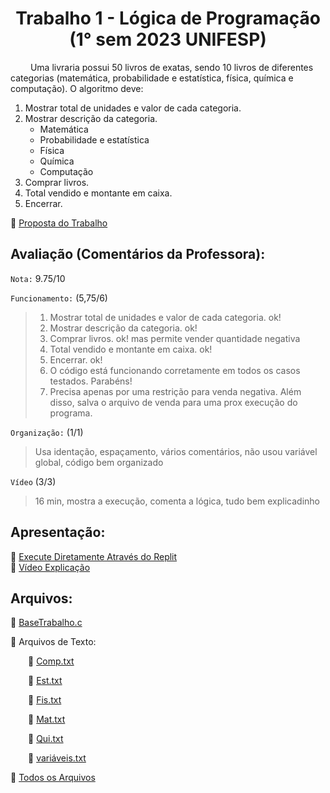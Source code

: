 <h1 align="center"> Trabalho 1 - Lógica de Programação (1° sem 2023 UNIFESP) </h1>

&emsp;&emsp; Uma livraria possui 50 livros de exatas, sendo 10 livros de diferentes categorias (matemática, probabilidade e estatística, física, química e computação). O algoritmo deve:

1) Mostrar total de unidades e valor de cada categoria.
2) Mostrar descrição da categoria.
   - Matemática
   - Probabilidade e estatística
   - Física
   - Química
   - Computação
3) Comprar livros.
4) Total vendido e montante em caixa.
5) Encerrar.

🔹 [Proposta do Trabalho](https://drive.google.com/file/d/1RIhuWVsdZ2CY38xn-IfFWomYaePu5QrQ/view?usp=drive_link)

## Avaliação (Comentários da Professora):
`Nota:` 9.75/10

`Funcionamento:` (5,75/6)
  > 1) Mostrar total de unidades e valor de cada categoria. ok!
  > 2) Mostrar descrição da categoria. ok!
  > 3) Comprar livros. ok! mas permite vender quantidade negativa
  > 4) Total vendido e montante em caixa. ok!
  > 5) Encerrar. ok! <br>
  > 6) O código está funcionando corretamente em todos os casos testados. Parabéns! <br>
  > 7) Precisa apenas por uma restrição para venda negativa. Além disso, salva o arquivo de venda para uma prox execução do programa.

`Organização:` (1/1)
> Usa identação, espaçamento, vários comentários, não usou variável global, código bem organizado

`Vídeo` (3/3)
> 16 min, mostra a execução, comenta a lógica, tudo bem explicadinho


## Apresentação:
🔹 [Execute Diretamente Através do Replit](https://replit.com/@Assaoka/Trabalho-1-Logica-de-Programacao-1deg-sem-2023-UNIFESP)
<br>🔹 [Vídeo Explicação](https://drive.google.com/file/d/1RIhuWVsdZ2CY38xn-IfFWomYaePu5QrQ/view?usp=drive_link)

## Arquivos:
🔹 [BaseTrabalho.c](https://github.com/Assaoka/Minha-Jornada-de-Aprendizado-em-C/blob/main/Trabalhos/Trabalho%201/BaseTrabalho.c)

🔹 Arquivos de Texto:

&emsp;&emsp;🔸 [Comp.txt](https://github.com/Assaoka/Minha-Jornada-de-Aprendizado-em-C/blob/main/Trabalhos/Trabalho%201/Comp.txt) 

&emsp;&emsp;🔸 [Est.txt](https://github.com/Assaoka/Minha-Jornada-de-Aprendizado-em-C/blob/main/Trabalhos/Trabalho%201/Est.txt)

&emsp;&emsp;🔸 [Fis.txt](https://github.com/Assaoka/Minha-Jornada-de-Aprendizado-em-C/blob/main/Trabalhos/Trabalho%201/Fis.txt)

&emsp;&emsp;🔸 [Mat.txt](https://github.com/Assaoka/Minha-Jornada-de-Aprendizado-em-C/blob/main/Trabalhos/Trabalho%201/Mat.txt)

&emsp;&emsp;🔸 [Qui.txt](https://github.com/Assaoka/Minha-Jornada-de-Aprendizado-em-C/blob/main/Trabalhos/Trabalho%201/Qui.txt)

&emsp;&emsp;🔸 [variáveis.txt](https://github.com/Assaoka/Minha-Jornada-de-Aprendizado-em-C/blob/main/Trabalhos/Trabalho%201/variáveis.txt)

🔹 [Todos os Arquivos](https://github.com/Assaoka/Minha-Jornada-de-Aprendizado-em-C/blob/main/Trabalhos/Trabalho%201/Trabalho1.rar)

#
